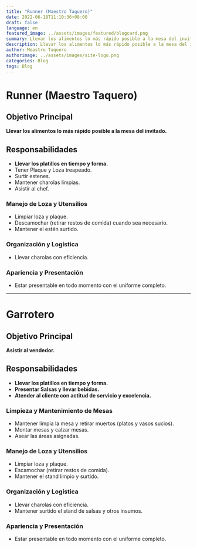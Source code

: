 ```yaml
---
title: "Runner (Maestro Taquero)"
date: 2022-06-18T11:10:36+08:00
draft: false
language: en
featured_image: ../assets/images/featured/blogcard.png
summary: Llevar los alimentos lo más rápido posible a la mesa del invitado.
description: Llevar los alimentos lo más rápido posible a la mesa del invitado.
author: Meastro Taquero
authorimage: ../assets/images/site-logo.png
categories: Blog
tags: Blog
---
```

# Runner (Maestro Taquero)

## Objetivo Principal
**Llevar los alimentos lo más rápido posible a la mesa del invitado.**

## Responsabilidades

- **Llevar los platillos en tiempo y forma.**
- Tener Plaque y Loza treapeado.
- Surtir estenes.
- Mantener charolas limpias.
- Asistir al chef.

### Manejo de Loza y Utensilios
- Limpiar loza y plaque.
- Descamochar (retirar restos de comida) cuando sea necesario.
- Mantener el estén surtido.

### Organización y Logística
- Llevar charolas con eficiencia.

### Apariencia y Presentación
- Estar presentable en todo momento con el uniforme completo.

---

# Garrotero

## Objetivo Principal
**Asistir al vendedor.**

## Responsabilidades

- **Llevar los platillos en tiempo y forma.**
- **Presentar Salsas y llevar bebidas.**
- **Atender al cliente con actitud de servicio y excelencia.**

### Limpieza y Mantenimiento de Mesas
- Mantener limpia la mesa y retirar muertos (platos y vasos sucios).
- Montar mesas y calzar mesas.
- Asear las áreas asignadas.

### Manejo de Loza y Utensilios
- Limpiar loza y plaque.
- Escamochar (retirar restos de comida).
- Mantener el stand limpio y surtido.

### Organización y Logística
- Llevar charolas con eficiencia.
- Mantener surtido el stand de salsas y otros insumos.

### Apariencia y Presentación
- Estar presentable en todo momento con el uniforme completo.
